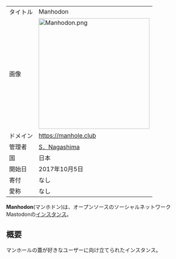<div>

|          |                                                                                                                                                                                                                                                                                            |
|----------|--------------------------------------------------------------------------------------------------------------------------------------------------------------------------------------------------------------------------------------------------------------------------------------------|
| タイトル | Manhodon                                                                                                                                                                                                                                                                                   |
| 画像     | [<img src="/images/thumb/6/66/Manhodon.png/300px-Manhodon.png" srcset="/images/thumb/6/66/Manhodon.png/450px-Manhodon.png 1.5x, /images/thumb/6/66/Manhodon.png/600px-Manhodon.png 2x" width="300" height="300" alt="Manhodon.png" />](/%E3%83%95%E3%82%A1%E3%82%A4%E3%83%AB:Manhodon.png) |
| ドメイン | <a href="https://manhole.club" rel="nofollow">https://manhole.club</a>                                                                                                                                                                                                                     |
| 管理者   | <a href="https://manhole.club/@shunnag" rel="nofollow">S．Nagashima</a>                                                                                                                                                                                                                    |
| 国       | 日本                                                                                                                                                                                                                                                                                       |
| 開始日   | 2017年10月5日                                                                                                                                                                                                                                                                              |
| 寄付     | なし                                                                                                                                                                                                                                                                                       |
| 愛称     | なし                                                                                                                                                                                                                                                                                       |

**Manhodon**(マンホドン)は、オープンソースのソーシャルネットワークMastodonの[インスタンス](/%E3%82%A4%E3%83%B3%E3%82%B9%E3%82%BF%E3%83%B3%E3%82%B9 "インスタンス")。

## 概要

マンホールの蓋が好きなユーザーに向け立てられたインスタンス。

</div>
